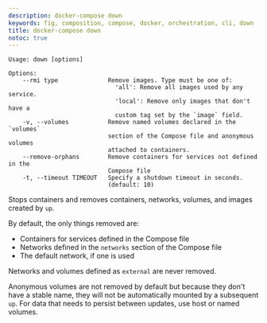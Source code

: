 ```yaml
---
description: docker-compose down
keywords: fig, composition, compose, docker, orchestration, cli, down
title: docker-compose down
notoc: true
---
```


```none
Usage: down [options]

Options:
    --rmi type              Remove images. Type must be one of:
                              'all': Remove all images used by any service.
                              'local': Remove only images that don't have a
                              custom tag set by the `image` field.
    -v, --volumes           Remove named volumes declared in the `volumes`
                            section of the Compose file and anonymous volumes
                            attached to containers.
    --remove-orphans        Remove containers for services not defined in the
                            Compose file
    -t, --timeout TIMEOUT   Specify a shutdown timeout in seconds.
                            (default: 10)
```

Stops containers and removes containers, networks, volumes, and images
created by `up`.

By default, the only things removed are:

- Containers for services defined in the Compose file
- Networks defined in the `networks` section of the Compose file
- The default network, if one is used

Networks and volumes defined as `external` are never removed.

Anonymous volumes are not removed by default but because they don't have a stable name, they will not be automatically mounted by a subsequent `up`. For data that needs to persist between updates, use host or named volumes.
